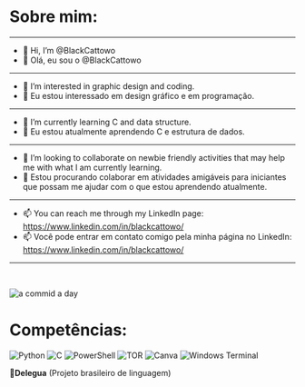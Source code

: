 # Sobre mim:
---
- 👋 Hi, I’m @BlackCattowo
- 👋 Olá, eu sou o @BlackCattowo
---
- 👀 I’m interested in graphic design and coding.
- 👀 Eu estou interessado em design gráfico e em programação.
---
- 🌱 I’m currently learning C and data structure. 
- 🌱 Eu estou atualmente aprendendo C e estrutura de dados.
---
- 💞️ I’m looking to collaborate on newbie friendly activities that may help me with what I am currently learning.
- 💞️ Estou procurando colaborar em atividades amigáveis para iniciantes que possam me ajudar com o que estou aprendendo atualmente.
---
- 📫 You can reach me through my LinkedIn page: https://www.linkedin.com/in/blackcattowo/
- 📫 Você pode entrar em contato comigo pela minha página no LinkedIn:
https://www.linkedin.com/in/blackcattowo/
---

<br/>

![a commid a day](https://github.com/user-attachments/assets/847a5624-8523-4b3e-984f-4e03862b9fb7)


# Competências:
![Python](https://img.shields.io/badge/python-3670A0?style=for-the-badge&logo=python&logoColor=ffdd54)
![C](https://img.shields.io/badge/c-%2300599C.svg?style=for-the-badge&logo=c&logoColor=white)
![PowerShell](https://img.shields.io/badge/PowerShell-%235391FE.svg?style=for-the-badge&logo=powershell&logoColor=white)
![TOR](https://img.shields.io/badge/tor-%237E4798.svg?style=for-the-badge&logo=tor-project&logoColor=white)
![Canva](https://img.shields.io/badge/Canva-%2300C4CC.svg?style=for-the-badge&logo=Canva&logoColor=white)
![Windows Terminal](https://img.shields.io/badge/Windows%20Terminal-%234D4D4D.svg?style=for-the-badge&logo=windows-terminal&logoColor=white)


**🐴Delegua** (Projeto brasileiro de linguagem)
<!---
BlackCattowo/BlackCattowo is a ✨ special ✨ repository because its `README.md` (this file) appears on your GitHub profile.
You can click the Preview link to take a look at your changes.
--->
